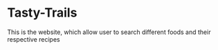 # Tasty-Trails
This is the website, which allow user to search different foods and their respective recipes
